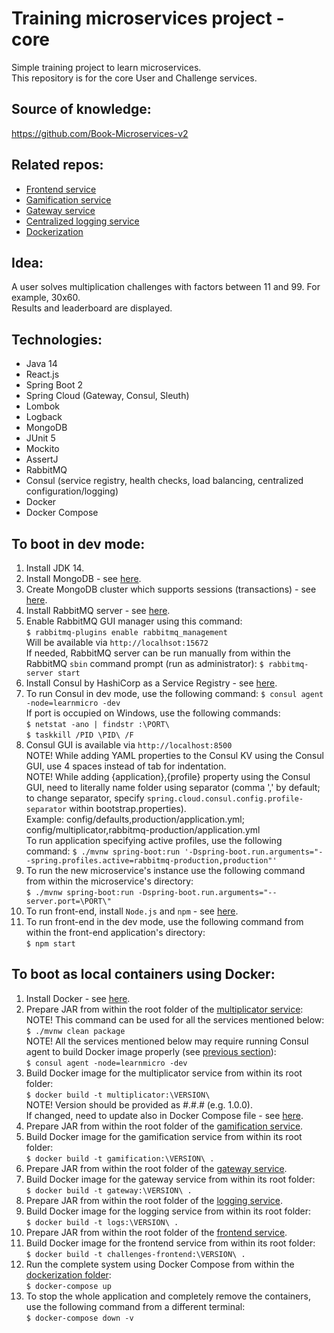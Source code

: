 # Training microservices project - core
Simple training project to learn microservices. <br>
This repository is for the core User and Challenge services.

## Source of knowledge:
https://github.com/Book-Microservices-v2

## Related repos:
<ul>
  <li><a href='https://github.com/olegyev/learn-microservices-multiplicator-frontend'>Frontend service</a></li>
  <li><a href='https://github.com/olegyev/learn-microservices-multiplicator-gamification'>Gamification service</a></li>
  <li><a href='https://github.com/olegyev/learn-microservices-multiplicator-gateway'>Gateway service</a></li>
  <li><a href='https://github.com/olegyev/learn-microservices-multiplicator-logs'>Centralized logging service</a></li>
  <li><a href='https://github.com/olegyev/learn-microservices-multiplicator-docker'>Dockerization</a></li>
</ul>

## Idea:
A user solves multiplication challenges with factors between 11 and 99. For example, 30x60. <br>
Results and leaderboard are displayed.

## Technologies:
<ul>
  <li>Java 14</li>
  <li>React.js</li>
  <li>Spring Boot 2</li>
  <li>Spring Cloud (Gateway, Consul, Sleuth)</li>
  <li>Lombok</li>
  <li>Logback</li>
  <li>MongoDB</li>
  <li>JUnit 5</li>
  <li>Mockito</li>
  <li>AssertJ</li>
  <li>RabbitMQ</li>
  <li>Consul (service registry, health checks, load balancing, centralized configuration/logging)</li>
  <li>Docker</li>
  <li>Docker Compose</li>
</ul>

## To boot in dev mode:
<ol>
    <li>Install JDK 14.</li>
    <li>Install MongoDB - see <a href="https://docs.mongodb.com/manual/administration/install-community/">here</a>.</li>
    <li>Create MongoDB cluster which supports sessions (transactions) - see <a href="https://stackoverflow.com/a/62729445">here</a>.</li>
    <li>Install RabbitMQ server - see <a href="https://www.rabbitmq.com/download.html">here</a>.</li>
    <li>Enable RabbitMQ GUI manager using this command:<br>
        <code>$ rabbitmq-plugins enable rabbitmq_management</code><br>
        Will be available via <code>http://localhsot:15672</code><br>
        If needed, RabbitMQ server can be run manually from within the RabbitMQ <code>sbin</code> command prompt (run as administrator): <code>$ rabbitmq-server start</code></li>
    <li>Install Consul by HashiCorp as a Service Registry - see <a href="https://learn.hashicorp.com/tutorials/consul/get-started-install">here</a>.</li>
    <li>To run Consul in dev mode, use the following command: <code>$ consul agent -node=learnmicro -dev</code><br>
        If port is occupied on Windows, use the following commands:<br>
        <code>$ netstat -ano | findstr :\PORT\</code><br>
        <code>$ taskkill /PID \PID\ /F</code></li>
    <li>Consul GUI is available via <code>http://localhost:8500</code><br>
        NOTE! While adding YAML properties to the Consul KV using the Consul GUI, use 4 spaces instead of tab for indentation.<br>
        NOTE! While adding {application},{profile} property using the Consul GUI, need to literally name folder using separator (comma ',' by default; to change separator, specify <code>spring.cloud.consul.config.profile-separator</code> within bootstrap.properties).<br>
        Example: config/defaults,production/application.yml; config/multiplicator,rabbitmq-production/application.yml<br>
        To run application specifying active profiles, use the following command: <code>$ ./mvnw spring-boot:run '-Dspring-boot.run.arguments="--spring.profiles.active=rabbitmq-production,production"'</code></li>
    <li>To run the new microservice's instance use the following command from within the microservice's directory:<br>
        <code>$ ./mvnw spring-boot:run -Dspring-boot.run.arguments="--server.port=\PORT\"</code></li>
    <li>To run front-end, install <code>Node.js</code> and <code>npm</code> - see <a href="https://nodejs.org/en/download/">here</a>.</li>
    <li>To run front-end in the dev mode, use the following command from within the front-end application's directory:<br>
        <code>$ npm start</code></li>
</ol>

## To boot as local containers using Docker:
<ol>
    <li>Install Docker - see <a href="https://docs.docker.com/get-docker/">here</a>.</li>
    <li>Prepare JAR from within the root folder of the <a href='https://github.com/olegyev/learn-microservices-multiplicator'>multiplicator service</a>:<br>
        NOTE! This command can be used for all the services mentioned below:<br>
        <code>$ ./mvnw clean package</code><br>
        NOTE! All the services mentioned below may require running Consul agent to build Docker image properly (see <a href="#to-boot-in-dev-mode">previous section</a>):<br>
        <code>$ consul agent -node=learnmicro -dev</code></li>
    <li>Build Docker image for the multiplicator service from within its root folder:<br>
        <code>$ docker build -t multiplicator:\VERSION\</code><br>
        NOTE! Version should be provided as #.#.# (e.g. 1.0.0).<br>
        If changed, need to update also in Docker Compose file - see <a href='https://github.com/olegyev/learn-microservices-multiplicator-docker/blob/master/docker/docker-compose.yml'>here</a>.</li>
    <li>Prepare JAR from within the root folder of the <a href='https://github.com/olegyev/learn-microservices-multiplicator-gamification'>gamification service</a>.<br>
    <li>Build Docker image for the gamification service from within its root folder:<br>
        <code>$ docker build -t gamification:\VERSION\ .</code></li>
    <li>Prepare JAR from within the root folder of the <a href='https://github.com/olegyev/learn-microservices-multiplicator-gateway'>gateway service</a>.<br>
    <li>Build Docker image for the gateway service from within its root folder:<br>
        <code>$ docker build -t gateway:\VERSION\ .</code></li>
    <li>Prepare JAR from within the root folder of the <a href='https://github.com/olegyev/learn-microservices-multiplicator-logs'>logging service</a>.<br>
    <li>Build Docker image for the logging service from within its root folder:<br>
        <code>$ docker build -t logs:\VERSION\ .</code></li>
    <li>Prepare JAR from within the root folder of the <a href='https://github.com/olegyev/learn-microservices-multiplicator-frontend'>frontend service</a>.<br>
    <li>Build Docker image for the frontend service from within its root folder:<br>
        <code>$ docker build -t challenges-frontend:\VERSION\ .</code></li>
    <li>Run the complete system using Docker Compose from within the <a href='https://github.com/olegyev/learn-microservices-multiplicator-docker/tree/master/docker'>dockerization folder</a>:<br>
        <code>$ docker-compose up</code></li>
    <li>To stop the whole application and completely remove the containers, use the following command from a different terminal:<br>
        <code>$ docker-compose down -v</code></li>
</ol>